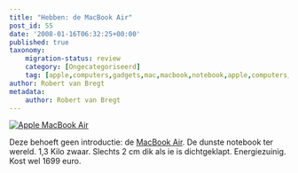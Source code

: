 ```yaml
---
title: "Hebben: de MacBook Air"
post_id: 55
date: '2008-01-16T06:32:25+00:00'
published: true
taxonomy:
    migration-status: review
    category: [Ongecategoriseerd]
    tag: [apple,computers,gadgets,mac,macbook,notebook,apple,computers,gadgets,mac,macbook,notebook]
author: Robert van Bregt
metadata:
    author: Robert van Bregt
---
```

[](http://www.apple.com/nl/macbookair/)

[![Apple MacBook Air](http://breggologisch.files.wordpress.com/2008/01/applemacbookair.png)](http://www.apple.com/nl/macbookair/)

Deze behoeft geen introductie: de [MacBook Air](http://www.apple.com/nl/macbookair/). De dunste notebook ter wereld. 1,3 Kilo zwaar. Slechts 2 cm dik als ie is dichtgeklapt. Energiezuinig. Kost wel 1699 euro.